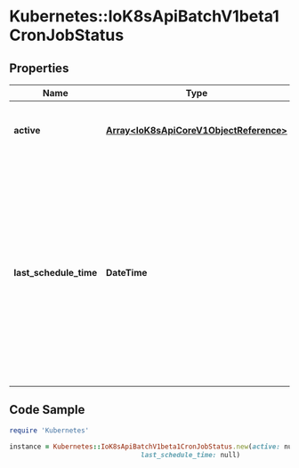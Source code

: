 # Kubernetes::IoK8sApiBatchV1beta1CronJobStatus

## Properties

Name | Type | Description | Notes
------------ | ------------- | ------------- | -------------
**active** | [**Array&lt;IoK8sApiCoreV1ObjectReference&gt;**](IoK8sApiCoreV1ObjectReference.md) | A list of pointers to currently running jobs. | [optional] 
**last_schedule_time** | **DateTime** | Time is a wrapper around time.Time which supports correct marshaling to YAML and JSON.  Wrappers are provided for many of the factory methods that the time package offers. | [optional] 

## Code Sample

```ruby
require 'Kubernetes'

instance = Kubernetes::IoK8sApiBatchV1beta1CronJobStatus.new(active: null,
                                 last_schedule_time: null)
```


